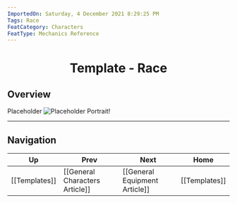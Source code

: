 ```yaml
---
ImportedOn: Saturday, 4 December 2021 8:29:25 PM
Tags: Race
FeatCategory: Characters
FeatType: Mechanics Reference
---
```

# <center>Template - Race</center>

## Overview

Placeholder
![Placeholder Portrait!](ImagePlaceholder.png)

---
## Navigation
| Up | Prev | Next | Home |
|----|------|------|------|
| [[Templates]] | [[General Characters Article]] | [[General Equipment Article]] | [[Templates]] |
